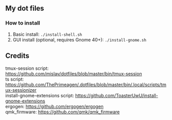 
## My dot files

### How to install

1. Basic install: `./install-shell.sh`
2. GUI install (optional, requires Gnome 40+): `./install-gnome.sh`




## Credits 
tmux-session script: https://github.com/mislav/dotfiles/blob/master/bin/tmux-session  
ts script: https://github.com/ThePrimeagen/.dotfiles/blob/master/bin/.local/scripts/tmux-sessionizer  
install-gnome-extensions script: https://github.com/ToasterUwU/install-gnome-extensions  
ergogen: https://github.com/ergogen/ergogen  
qmk_firmware: https://github.com/qmk/qmk_firmware  
